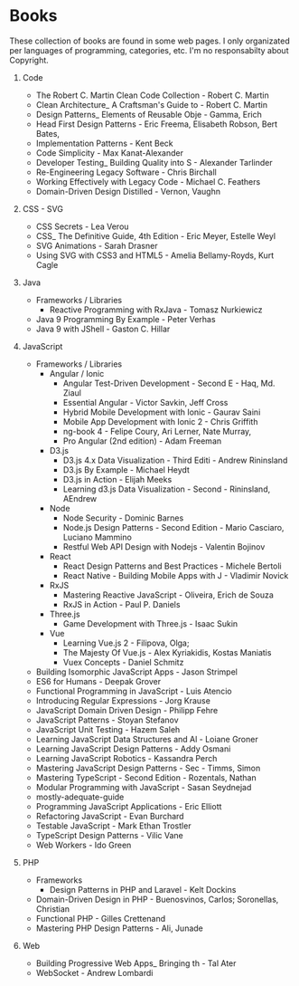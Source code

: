 # Books

These collection of books are found in some web pages. I only organizated per languages of programming, categories, etc. I'm no responsabilty about Copyright.

1. Code
   - The Robert C. Martin Clean Code Collection - Robert C. Martin
   - Clean Architecture_ A Craftsman's Guide to - Robert C. Martin
   - Design Patterns_ Elements of Reusable Obje - Gamma, Erich
   - Head First Design Patterns - Eric Freema, Elisabeth Robson, Bert Bates,
   - Implementation Patterns - Kent Beck
   - Code Simplicity - Max Kanat-Alexander
   - Developer Testing_ Building Quality into S - Alexander Tarlinder
   - Re-Engineering Legacy Software - Chris Birchall
   - Working Effectively with Legacy Code - Michael C. Feathers
   - Domain-Driven Design Distilled - Vernon, Vaughn

2. CSS - SVG
   - CSS Secrets - Lea Verou
   - CSS_ The Definitive Guide, 4th Edition - Eric Meyer, Estelle Weyl
   - SVG Animations - Sarah Drasner
   - Using SVG with CSS3 and HTML5 - Amelia Bellamy-Royds, Kurt Cagle

3. Java
   - Frameworks / Libraries
     - Reactive Programming with RxJava - Tomasz Nurkiewicz
   - Java 9 Programming By Example - Peter Verhas
   - Java 9 with JShell - Gaston C. Hillar

4. JavaScript
   - Frameworks / Libraries
     - Angular / Ionic
       - Angular Test-Driven Development - Second E - Haq, Md. Ziaul
       - Essential Angular - Victor Savkin, Jeff Cross
       - Hybrid Mobile Development with Ionic - Gaurav Saini
       - Mobile App Development with Ionic 2 - Chris Griffith
       - ng-book 4 - Felipe Coury, Ari Lerner, Nate Murray,
       - Pro Angular (2nd edition) - Adam Freeman
     - D3.js
       - D3.js 4.x Data Visualization - Third Editi - Andrew Rininsland
       - D3.js By Example - Michael Heydt
       - D3.js in Action - Elijah Meeks
       - Learning d3.js Data Visualization - Second - Rininsland, AEndrew
     - Node
       - Node Security - Dominic Barnes
       - Node.js Design Patterns - Second Edition - Mario Casciaro, Luciano Mammino
       - Restful Web API Design with Nodejs - Valentin Bojinov
     - React
        - React Design Patterns and Best Practices - Michele Bertoli
        - React Native - Building Mobile Apps with J - Vladimir Novick
     - RxJS
        - Mastering Reactive JavaScript - Oliveira, Erich de Souza
        - RxJS in Action - Paul P. Daniels
     - Three.js
        - Game Development with Three.js - Isaac Sukin
     - Vue
        - Learning Vue.js 2 - Filipova, Olga;
        - The Majesty Of Vue.js - Alex Kyriakidis, Kostas Maniatis
        - Vuex Concepts - Daniel Schmitz
   - Building Isomorphic JavaScript Apps - Jason Strimpel
   - ES6 for Humans - Deepak Grover
   - Functional Programming in JavaScript - Luis Atencio
   - Introducing Regular Expressions - Jorg Krause
   - JavaScript Domain Driven Design - Philipp Fehre
   - JavaScript Patterns - Stoyan Stefanov
   - JavaScript Unit Testing - Hazem Saleh
   - Learning JavaScript Data Structures and Al - Loiane Groner
   - Learning JavaScript Design Patterns - Addy Osmani
   - Learning JavaScript Robotics - Kassandra Perch
   - Mastering JavaScript Design Patterns - Sec - Timms, Simon
   - Mastering TypeScript - Second Edition - Rozentals, Nathan
   - Modular Programming with JavaScript - Sasan Seydnejad
   - mostly-adequate-guide
   - Programming JavaScript Applications - Eric Elliott
   - Refactoring JavaScript - Evan Burchard
   - Testable JavaScript - Mark Ethan Trostler
   - TypeScript Design Patterns - Vilic Vane
   - Web Workers - Ido Green

5. PHP
   - Frameworks
     - Design Patterns in PHP and Laravel - Kelt Dockins
   - Domain-Driven Design in PHP - Buenosvinos, Carlos; Soronellas, Christian
   - Functional PHP - Gilles Crettenand
   - Mastering PHP Design Patterns - Ali, Junade

6. Web
   - Building Progressive Web Apps_ Bringing th - Tal Ater
   - WebSocket - Andrew Lombardi